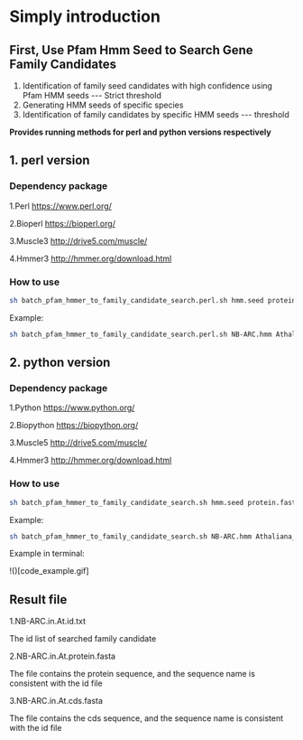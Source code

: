 # Simply introduction

## First, Use Pfam Hmm Seed to Search Gene Family Candidates 
1. Identification of family seed candidates with high confidence using Pfam HMM seeds --- Strict threshold
2. Generating HMM seeds of specific species
3. Identification of family candidates by specific HMM seeds --- threshold

**Provides running methods for perl and python versions respectively**

## 1. perl version
### Dependency package

1.Perl https://www.perl.org/

2.Bioperl https://bioperl.org/

3.Muscle3 http://drive5.com/muscle/

4.Hmmer3 http://hmmer.org/download.html

###  How to use
```Bash
sh batch_pfam_hmmer_to_family_candidate_search.perl.sh hmm.seed protein.fasta cds.fasta Strict_threshold threshold outname    
```
Example:
```Bash
sh batch_pfam_hmmer_to_family_candidate_search.perl.sh NB-ARC.hmm Athaliana_167_TAIR10.protein.fa Athaliana_167_TAIR10.cds.fa 1e-20 1e-10 NB-ARC.in.At
```

## 2. python version
### Dependency package

1.Python https://www.python.org/

2.Biopython https://biopython.org/

3.Muscle5 http://drive5.com/muscle/

4.Hmmer3 http://hmmer.org/download.html

###  How to use
```Bash
sh batch_pfam_hmmer_to_family_candidate_search.sh hmm.seed protein.fasta cds.fasta Strict_threshold threshold outname    
```
Example:
```Bash
sh batch_pfam_hmmer_to_family_candidate_search.sh NB-ARC.hmm Athaliana_167_TAIR10.protein.fa Athaliana_167_TAIR10.cds.fa 1e-20 1e-10 NB-ARC.in.At
```

Example in terminal:

!()[code_example.gif]


## Result file

1.NB-ARC.in.At.id.txt

The id list of searched family candidate

2.NB-ARC.in.At.protein.fasta

The file contains the protein sequence, and the sequence name is consistent with the id file

3.NB-ARC.in.At.cds.fasta

The file contains the cds sequence, and the sequence name is consistent with the id file
